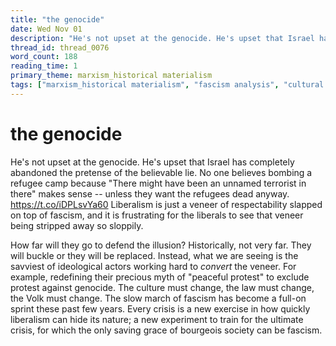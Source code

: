 ```yaml
---
title: "the genocide"
date: Wed Nov 01
description: "He's not upset at the genocide. He's upset that Israel has completely abandoned the pretense of the believable lie."
thread_id: thread_0076
word_count: 188
reading_time: 1
primary_theme: marxism_historical materialism
tags: ["marxism_historical materialism", "fascism analysis", "cultural criticism"]
---
```


# the genocide

He's not upset at the genocide. He's upset that Israel has completely abandoned the pretense of the believable lie. No one believes bombing a refugee camp because "There might have been an unnamed terrorist in there" makes sense -- unless they want the refugees dead anyway. https://t.co/iDPLsvYa60 Liberalism is just a veneer of respectability slapped on top of fascism, and it is frustrating for the liberals to see that veneer being stripped away so sloppily.

How far will they go to defend the illusion? Historically, not very far. They will buckle or they will be replaced. Instead, what we are seeing is the savviest of ideological actors working hard to *convert* the veneer. For example, redefining their precious myth of "peaceful protest" to exclude protest against genocide. The culture must change, the law must change, the Volk must change. The slow march of fascism has become a full-on sprint these past few years. Every crisis is a new exercise in how quickly liberalism can hide its nature; a new experiment to train for the ultimate crisis, for which the only saving grace of bourgeois society can be fascism.
